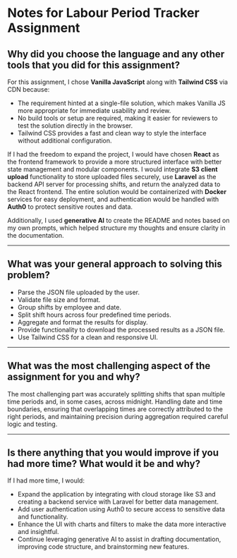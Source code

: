 # Notes for Labour Period Tracker Assignment

## Why did you choose the language and any other tools that you did for this assignment?

For this assignment, I chose **Vanilla JavaScript** along with **Tailwind CSS** via CDN because:

- The requirement hinted at a single-file solution, which makes Vanilla JS more appropriate for immediate usability and review.
- No build tools or setup are required, making it easier for reviewers to test the solution directly in the browser.
- Tailwind CSS provides a fast and clean way to style the interface without additional configuration.

If I had the freedom to expand the project, I would have chosen **React** as the frontend framework to provide a more structured interface with better state management and modular components. I would integrate **S3 client upload** functionality to store uploaded files securely, use **Laravel** as the backend API server for processing shifts, and return the analyzed data to the React frontend. The entire solution would be containerized with **Docker** services for easy deployment, and authentication would be handled with **Auth0** to protect sensitive routes and data.

Additionally, I used **generative AI** to create the README and notes based on my own prompts, which helped structure my thoughts and ensure clarity in the documentation.

---

## What was your general approach to solving this problem?

- Parse the JSON file uploaded by the user.
- Validate file size and format.
- Group shifts by employee and date.
- Split shift hours across four predefined time periods.
- Aggregate and format the results for display.
- Provide functionality to download the processed results as a JSON file.
- Use Tailwind CSS for a clean and responsive UI.

---

## What was the most challenging aspect of the assignment for you and why?

The most challenging part was accurately splitting shifts that span multiple time periods and, in some cases, across midnight. Handling date and time boundaries, ensuring that overlapping times are correctly attributed to the right periods, and maintaining precision during aggregation required careful logic and testing.

---

## Is there anything that you would improve if you had more time? What would it be and why?

If I had more time, I would:

- Expand the application by integrating with cloud storage like S3 and creating a backend service with Laravel for better data management.
- Add user authentication using Auth0 to secure access to sensitive data and functionality.
- Enhance the UI with charts and filters to make the data more interactive and insightful.
- Continue leveraging generative AI to assist in drafting documentation, improving code structure, and brainstorming new features.
